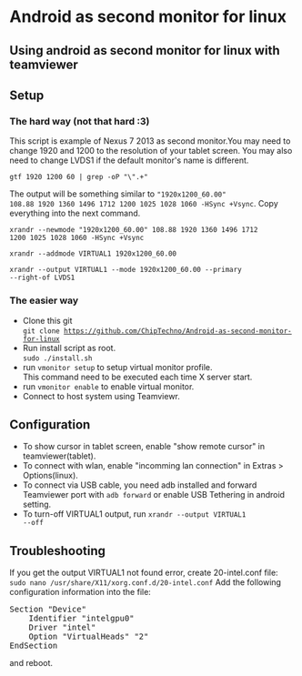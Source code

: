# Android as second monitor for linux
## Using android as second monitor for linux with teamviewer 

## Setup

### The hard way (not that hard :3)

This script is example of Nexus 7 2013 as second monitor.You may need to change 1920 and 1200 to the resolution of your tablet screen. You may also need to change LVDS1 if the default monitor's name is different.

<code>gtf 1920 1200 60 | grep -oP "\\".+"</code>

The output will be something similar to <code>"1920x1200_60.00"  108.88  1920 1360 1496 1712  1200 1025 1028 1060  -HSync +Vsync</code>. Copy everything into the next command.

<code>xrandr --newmode "1920x1200_60.00"  108.88  1920 1360 1496 1712  1200 1025 1028 1060  -HSync +Vsync</code>

<code>xrandr --addmode VIRTUAL1 1920x1200_60.00</code>

<code>xrandr --output VIRTUAL1 --mode 1920x1200_60.00 --primary --right-of LVDS1</code>

### The easier way
- Clone this git   
<code>git clone https://github.com/ChipTechno/Android-as-second-monitor-for-linux</code>
- Run install script as root.   
<code>sudo ./install.sh</code> 
- run <code>vmonitor setup</code> to setup virtual monitor profile.   
This command need to be executed each time X server start.
- run <code>vmonitor enable</code> to enable virtual monitor.
- Connect to host system using Teamviewr.

## Configuration
- To show cursor in tablet screen, enable "show remote cursor" in teamviewer(tablet).   
- To connect with wlan, enable "incomming lan connection" in Extras > Options(linux).   
- To connect via USB cable, you need adb installed and forward Teamviewer port with <code>adb forward</code> or enable USB Tethering in android setting.   
- To turn-off VIRTUAL1 output, run <code>xrandr --output VIRTUAL1 --off</code> 

## Troubleshooting  
If you get the output VIRTUAL1 not found error, create 20-intel.conf file:   
<code>sudo nano /usr/share/X11/xorg.conf.d/20-intel.conf</code>
Add the following configuration information into the file:
<pre>
Section "Device"
    Identifier "intelgpu0"
    Driver "intel"
    Option "VirtualHeads" "2"
EndSection
</pre>
and reboot.